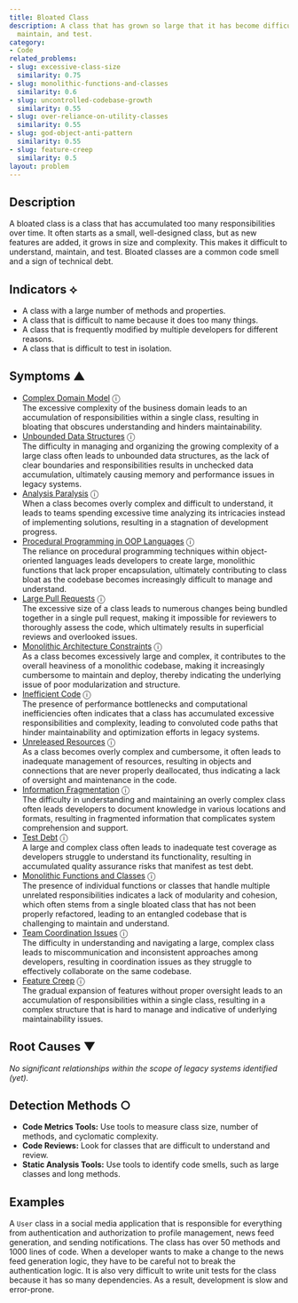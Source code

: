 ```yaml
---
title: Bloated Class
description: A class that has grown so large that it has become difficult to understand,
  maintain, and test.
category:
- Code
related_problems:
- slug: excessive-class-size
  similarity: 0.75
- slug: monolithic-functions-and-classes
  similarity: 0.6
- slug: uncontrolled-codebase-growth
  similarity: 0.55
- slug: over-reliance-on-utility-classes
  similarity: 0.55
- slug: god-object-anti-pattern
  similarity: 0.55
- slug: feature-creep
  similarity: 0.5
layout: problem
---
```


## Description
A bloated class is a class that has accumulated too many responsibilities over time. It often starts as a small, well-designed class, but as new features are added, it grows in size and complexity. This makes it difficult to understand, maintain, and test. Bloated classes are a common code smell and a sign of technical debt.


## Indicators ⟡
- A class with a large number of methods and properties.
- A class that is difficult to name because it does too many things.
- A class that is frequently modified by multiple developers for different reasons.
- A class that is difficult to test in isolation.


## Symptoms ▲

- [Complex Domain Model](complex-domain-model.md) <span class="info-tooltip" title="Confidence: 0.663, Strength: 0.896">ⓘ</span>
<br/>  The excessive complexity of the business domain leads to an accumulation of responsibilities within a single class, resulting in bloating that obscures understanding and hinders maintainability.
- [Unbounded Data Structures](unbounded-data-structures.md) <span class="info-tooltip" title="Confidence: 0.659, Strength: 0.896">ⓘ</span>
<br/>  The difficulty in managing and organizing the growing complexity of a large class often leads to unbounded data structures, as the lack of clear boundaries and responsibilities results in unchecked data accumulation, ultimately causing memory and performance issues in legacy systems.
- [Analysis Paralysis](analysis-paralysis.md) <span class="info-tooltip" title="Confidence: 0.544, Strength: 0.934">ⓘ</span>
<br/>  When a class becomes overly complex and difficult to understand, it leads to teams spending excessive time analyzing its intricacies instead of implementing solutions, resulting in a stagnation of development progress.
- [Procedural Programming in OOP Languages](procedural-programming-in-oop-languages.md) <span class="info-tooltip" title="Confidence: 0.460, Strength: 0.837">ⓘ</span>
<br/>  The reliance on procedural programming techniques within object-oriented languages leads developers to create large, monolithic functions that lack proper encapsulation, ultimately contributing to class bloat as the codebase becomes increasingly difficult to manage and understand.
- [Large Pull Requests](large-pull-requests.md) <span class="info-tooltip" title="Confidence: 0.439, Strength: 0.844">ⓘ</span>
<br/>  The excessive size of a class leads to numerous changes being bundled together in a single pull request, making it impossible for reviewers to thoroughly assess the code, which ultimately results in superficial reviews and overlooked issues.
- [Monolithic Architecture Constraints](monolithic-architecture-constraints.md) <span class="info-tooltip" title="Confidence: 0.439, Strength: 0.881">ⓘ</span>
<br/>  As a class becomes excessively large and complex, it contributes to the overall heaviness of a monolithic codebase, making it increasingly cumbersome to maintain and deploy, thereby indicating the underlying issue of poor modularization and structure.
- [Inefficient Code](inefficient-code.md) <span class="info-tooltip" title="Confidence: 0.422, Strength: 0.875">ⓘ</span>
<br/>  The presence of performance bottlenecks and computational inefficiencies often indicates that a class has accumulated excessive responsibilities and complexity, leading to convoluted code paths that hinder maintainability and optimization efforts in legacy systems.
- [Unreleased Resources](unreleased-resources.md) <span class="info-tooltip" title="Confidence: 0.380, Strength: 0.725">ⓘ</span>
<br/>  As a class becomes overly complex and cumbersome, it often leads to inadequate management of resources, resulting in objects and connections that are never properly deallocated, thus indicating a lack of oversight and maintenance in the code.
- [Information Fragmentation](information-fragmentation.md) <span class="info-tooltip" title="Confidence: 0.353, Strength: 0.907">ⓘ</span>
<br/>  The difficulty in understanding and maintaining an overly complex class often leads developers to document knowledge in various locations and formats, resulting in fragmented information that complicates system comprehension and support.
- [Test Debt](test-debt.md) <span class="info-tooltip" title="Confidence: 0.323, Strength: 0.957">ⓘ</span>
<br/>  A large and complex class often leads to inadequate test coverage as developers struggle to understand its functionality, resulting in accumulated quality assurance risks that manifest as test debt.
- [Monolithic Functions and Classes](monolithic-functions-and-classes.md) <span class="info-tooltip" title="Confidence: 0.314, Strength: 0.787">ⓘ</span>
<br/>  The presence of individual functions or classes that handle multiple unrelated responsibilities indicates a lack of modularity and cohesion, which often stems from a single bloated class that has not been properly refactored, leading to an entangled codebase that is challenging to maintain and understand.
- [Team Coordination Issues](team-coordination-issues.md) <span class="info-tooltip" title="Confidence: 0.311, Strength: 0.858">ⓘ</span>
<br/>  The difficulty in understanding and navigating a large, complex class leads to miscommunication and inconsistent approaches among developers, resulting in coordination issues as they struggle to effectively collaborate on the same codebase.
- [Feature Creep](feature-creep.md) <span class="info-tooltip" title="Confidence: 0.307, Strength: 0.905">ⓘ</span>
<br/>  The gradual expansion of features without proper oversight leads to an accumulation of responsibilities within a single class, resulting in a complex structure that is hard to manage and indicative of underlying maintainability issues.

## Root Causes ▼

*No significant relationships within the scope of legacy systems identified (yet).*

## Detection Methods ○
- **Code Metrics Tools:** Use tools to measure class size, number of methods, and cyclomatic complexity.
- **Code Reviews:** Look for classes that are difficult to understand and review.
- **Static Analysis Tools:** Use tools to identify code smells, such as large classes and long methods.


## Examples
A `User` class in a social media application that is responsible for everything from authentication and authorization to profile management, news feed generation, and sending notifications. The class has over 50 methods and 1000 lines of code. When a developer wants to make a change to the news feed generation logic, they have to be careful not to break the authentication logic. It is also very difficult to write unit tests for the class because it has so many dependencies. As a result, development is slow and error-prone.
